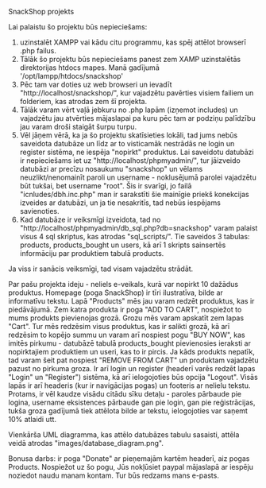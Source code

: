 SnackShop projekts

Lai palaistu šo projektu būs nepieciešams:
1) uzinstalēt XAMPP vai kādu citu programmu, kas spēj attēlot browserī .php failus.
2) Tālāk šo projektu būs nepieciešams panest zem XAMP uzinstalētās direktorijas htdocs mapes. Manā gadījumā '/opt/lampp/htdocs/snackshop'
3) Pēc tam var doties uz web browseri un ievadīt "http://localhost/snackshop/", kur vajadzētu pavērties visiem failiem un folderiem, kas atrodas zem šī projekta.
4) Tālāk varam vērt vaļā jebkuru no .php lapām (izņemot includes) un vajadzētu jau atvērties mājaslapai pa kuru pēc tam ar podziņu palīdzību jau varam droši staigāt šurpu turpu.
5) Vēl jāņem vērā, ka ja šo projektu skatīsieties lokāli, tad jums nebūs saveidota datubāze un līdz ar to visticamāk nestrādās ne login un register sistēma, ne iespēja "nopirkt" produktus. Lai saveidotu datubāzi ir nepieciešams iet uz "http://localhost/phpmyadmin/", tur jāizveido datubāzi ar precīzu nosaukumu "snackshop" un vēlams neuzlikt/nenomainīt paroli un username - noklusējumā parolei vajadzētu būt tukšai, bet username "root". Šis ir svarīgi, jo failā "icnludes/dbh.inc.php" man ir sarakstīti šie mainīgie priekš konekcijas izveides ar datubāzi, un ja tie nesakritīs, tad nebūs iespējams savienoties.
6) Kad datubāze ir veiksmīgi izveidota, tad no "http://localhost/phpmyadmin/db_sql.php?db=snackshop" varam palaist visus 4 sql skriptus, kas atrodas "sql_scripts/". Tie saveidos 3 tabulas: products, products_bought un users, kā arī 1 skripts sainsertēs informāciju par produktiem tabulā products.

Ja viss ir sanācis veiksmīgi, tad visam vajadzētu strādāt.

Par pašu projekta ideju - neliels e-veikals, kurā var nopirkt 10 dažādus produktus. Homepage (poga SnackShop) ir tīri ilustratīva, bilde ar informatīvu tekstu. Lapā "Products" mēs jau varam redzēt produktus, kas ir piedāvājumā. Zem katra produkta ir poga "ADD TO CART", nospiežot to mums produkts pievienojas grozā. Grozu mēs varam apskatīt zem lapas "Cart". Tur mēs redzēsim visus produktus, kas ir salikti grozā, kā arī redzēsim to kopējo summu un varam arī nospiest pogu "BUY NOW", kas imitēs pirkumu - datubāzē tabulā products_bought pievienosies ieraksti ar nopirktajiem produktiem un useri, kas to ir pircis. Ja kāds produkts nepatīk, tad varam šeit pat nospiest "REMOVE FROM CART" un produktam vajadzētu pazust no pirkuma groza. Ir arī login un register (headerī varēs redzēt lapas "Login" un "Register") sistēma, kā arī ielogojoties būs opcija "Logout". Visās lapās ir arī headeris (kur ir navigācijas pogas) un footeris ar nelielu tekstu. Protams, ir vēl kaudze visādu citādu sīku detaļu - paroles pārbaude pie logina, username eksistences pārbaude gan pie login, gan pie reģistrācijas, tukša groza gadījumā tiek attēlota bilde ar tekstu, ielogojoties var saņemt 10% atlaidi utt.

Vienkārša UML diagramma, kas attēlo datubāzes tabulu sasaisti, attēla veidā atrodas "images/database_diagram.png".

Bonusa darbs: ir poga "Donate" ar pieņemajām kartēm headerī, aiz pogas Products. Nospiežot uz šo pogu, Jūs nokļūsiet paypal mājaslapā ar iespēju noziedot naudu manam kontam. Tur būs redzams mans e-pasts. 

